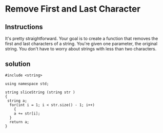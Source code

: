 # Remove First and Last Character

## Instructions

It's pretty straightforward. Your goal is to create a function that removes the first and last characters of a string. You're given one parameter, the original string. You don't have to worry about strings with less than two characters.

## solution

```
#include <string>

using namespace std; 

string sliceString (string str )
{
 string a;
  for(int i = 1; i < str.size() - 1; i++)
    {
    a += str[i];
  }
  return a;
}
```
